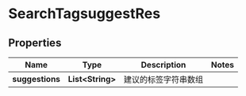 # SearchTagsuggestRes

## Properties
Name | Type | Description | Notes
------------ | ------------- | ------------- | -------------
**suggestions** | **List&lt;String&gt;** | 建议的标签字符串数组 | 
